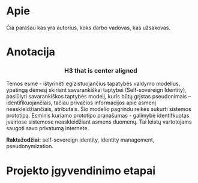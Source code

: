 # Apie

Čia parašau kas yra autorius, koks darbo vadovas, kas užsakovas.

# Anotacija

<h3 style="text-align:center;">H3 that is center aligned</h3>
Temos esmė - ištyrinėti egizistuojančius tapatybės valdymo modelius, ypatingą dėmesį skiriant savarankiškai taptybei (Self-sovereign Identity), pasiūlyti savarankiškos taptybės modelį, kuris būtų grįstas pseudonimais – identifikuojančiais, tačiau privačios informacijos apie asmenį neaskleidžiančiais, atributais. Šio modelio pagrindu reikės sukurti sistemos prototipą. Esminis kuriamo prototipo pranašumas - galimybė identifkuotas įvairiose sistemose neaskleidžiant asmens duomenų. Tai leistų vartotojams saugoti savo privatumą internete.

**Raktažodžiai:** self-sovereign identity, identity management, pseudonymization.

# Projekto įgyvendinimo etapai

